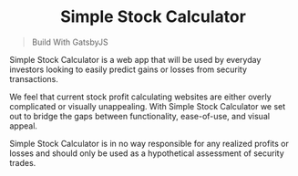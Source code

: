 <h1 align="center">
  Simple Stock Calculator  
</h1>

> Build With GatsbyJS


Simple Stock Calculator is a web app that will be used by everyday investors looking to easily predict gains or losses from security transactions. 

We feel that current stock profit calculating websites are either overly complicated or visually unappealing. With Simple Stock Calculator we set out to bridge the gaps between functionality, ease-of-use, and visual appeal. 

Simple Stock Calculator is in no way responsible for any realized profits or losses and should only be used as a hypothetical assessment of security trades.
